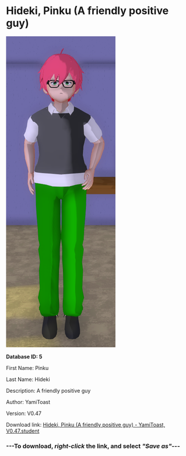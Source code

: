 # Hideki, Pinku (A friendly positive guy)

<img src="https://raw.githubusercontent.com/Arbiter1223/Daigaku-Gurashi-Custom-Students/master/Students/Files/Hideki%2C%20Pinku%20(A%20friendly%20positive%20guy).png" title="Hideki, Pinku (A friendly positive guy) - YamiToast, V0.47">

**Database ID: 5**

First Name: Pinku

Last Name: Hideki

Description: A friendly positive guy

Author: YamiToast

Version: V0.47

Download link: <a href="https://raw.githubusercontent.com/Arbiter1223/Daigaku-Gurashi-Custom-Students/master/Students/Files/Hideki%2C%20Pinku%20(A%20friendly%20positive%20guy)%20-%20YamiToast%2C%20V0.47.student">Hideki, Pinku (A friendly positive guy) - YamiToast, V0.47.student</a>

### ---**To download, _right-click_ the link, and select _"Save as"_**---
